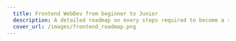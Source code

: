 ```yaml
---
  title: Frontend WebDev from beginner to Junior
  description: A detailed roadmap on every steps required to become a ready for production Frontend Developer
  cover_url: /images/frontend_roadmap.png
---
```

